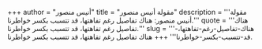 +++
author = "أنيس منصور"
title = "مقولة أنيس منصور"
description = '''مقولة أنيس منصور: هناك تفاصيل رغم تفاهتها، قد تتسبب بكسر خواطرنا.'''
quote = '''هناك تفاصيل رغم تفاهتها، قد تتسبب بكسر خواطرنا.'''
slug = '''هناك-تفاصيل-رغم-تفاهتها،-قد-تتسبب-بكسر-خواطرنا'''
+++
هناك تفاصيل رغم تفاهتها، قد تتسبب بكسر خواطرنا.
